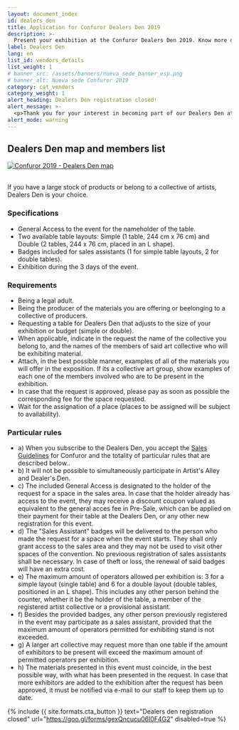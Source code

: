 ```yaml
---
layout: document_index
id: dealers_den
title: Application for Confuror Dealers Den 2019
description: >-
  Present your exhibition at the Confuror Dealers Den 2019. Know more details in this page.
label: Dealers Den
lang: en
list_id: vendors_details
list_weight: 1
# banner_src: /assets/banners/nueva_sede_banner_esp.png
# banner_alt: Nueva sede Confuror 2019
category: cat_vendors
category_weight: 1
alert_heading: Dealers Den registration closed!
alert_message: >-
  <p>Thank you for your interest in becoming part of our Dealers Den at Confuror 2019. Find below the map and list of Artists and Dealers that will be waiting for you at the vendors room. For any clarification, contact <a href="mailto:vidafur.reg@gmail.com">vidafur.reg@gmail.com</a></p>
alert_mode: warning
---
```


## Dealers Den map and members list

<div class="container">
  <a href="/assets/images/dealersden_web.jpg" data-featherlight="image">
    <img class="img-fluid" src="/assets/images/dealersden_web.jpg" alt="Confuror 2019 - Dealers Den map">
  </a>
</div>
<br>

If you have a large stock of products or belong to a collective of artists, Dealers Den is your choice.

### Specifications

- General Access to the event for the nameholder of the table.
- Two available table layouts: Simple (1 table, 244 cm x 76 cm) and Double (2 tables, 244 x 76 cm, placed in an L shape).
- Badges included for sales assistants (1 for simple table layouts, 2 for double tables).
- Exhibition during the 3 days of the event.

### Requirements

- Being a legal adult.
- Being the producer of the materials you are offering or beelonging to a collective of producers.
- Requesting a table for Dealers Den that adjusts to the size of your exhibition or budget (simple or double).
- When applicable, indicate in the request the name of the collective you belong to, and the names of the members of said art collective who will be exhibiting material.
- Attach, in the best possible manner, examples of all of the materials you will offer in the exposition. If its a collective art group, show examples of each one of the members involved who are to be present  in the exhibition.
- In case that the request is approved, please pay as soon as possible the corresponding fee for the space requested.
- Wait for the assignation of a place (places to be assigned will be subject to availability).

### Particular rules
- a) When you subscribe to the Dealers Den, you accept the [Sales Guidelines](/en/about/sales/) for Confuror and the totality of particular rules that are described below..
- b) It will not be possible to simultaneously participate in Artist's Alley and Dealer's Den.
- c) The included General Access is designated to the holder of the request for a space in the sales area. In case that the holder already has access to the event, they may receive a discount coupon valued as equivalent to the general acces fee in Pre-Sale, which can be applied on their payment for their table at the Dealers Den, or any other new registration for this event.
- d) The "Sales Assistant" badges will be delivered to the person who made the request for a space when the event starts. They shall only grant access to the sales area and they may not be used to visit other spaces of the convention. No previoous registration of sales assistants shall be necessary. In case of theft or loss, the renewal of said badges will have an extra cost.
- e) The maximum amount of operators allowed per exhibition is: 3 for a simple layout (single table) and 6 for a double layout (double tables, positioned in an L shape). This includes any other person behind the counter, whether it be the holder of the table, a member of the registered artist collective or a provisional assistant.
- f) Besides the provided badges, any other person previously registered in the event may participate as a sales assistant, provided that the maximum amount of operators permitted for exhibiting stand is not exceeded.  
- g) A larger art collective may request more than one table if the amount of exhibitors to be present will exceed the maximum amount of permitted operators per exhibition.
- h) The materials presented in this event must coincide, in the best possible way, with what has been presented in the request. In case that more exhibitors are added to the exhibition after the request has been approved, it must be notified via e-mail to our staff to keep them up to date.

{%
  include {{ site.formats.cta_button }}
  text="Dealers den registration closed"
  url="https://goo.gl/forms/gexQncucu06l0F4G2"
  disabled=true
%}
